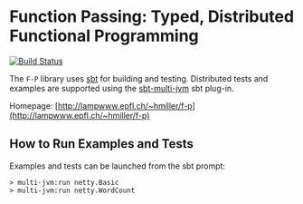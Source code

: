 # Function Passing: Typed, Distributed Functional Programming

[![Build Status](https://travis-ci.org/heathermiller/f-p.svg?branch=master)](https://travis-ci.org/heathermiller/f-p/)

The `F-P` library uses [sbt](http://www.scala-sbt.org/) for building and
testing. Distributed tests and examples are supported using the
[sbt-multi-jvm](https://github.com/sbt/sbt-multi-jvm) sbt plug-in.

Homepage: [http://lampwww.epfl.ch/~hmiller/f-p](http://lampwww.epfl.ch/~hmiller/f-p)

## How to Run Examples and Tests

Examples and tests can be launched from the sbt prompt:

```
> multi-jvm:run netty.Basic
> multi-jvm:run netty.WordCount
```
